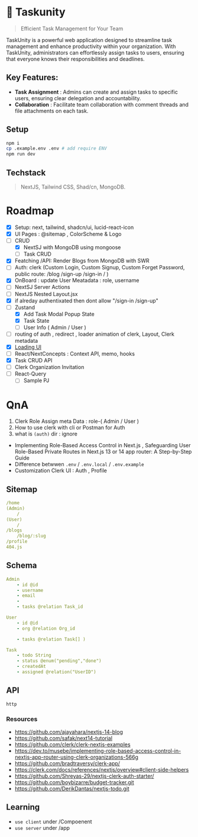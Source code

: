 # 🌸 Taskunity

> Efficient Task Management for Your Team

TaskUnity is a powerful web application designed to streamline task management and enhance productivity within your organization. With TaskUnity, administrators can effortlessly assign tasks to users, ensuring that everyone knows their responsibilities and deadlines.

## Key Features:
- __Task Assignment__ : Admins can create and assign tasks to specific users, ensuring clear delegation and accountability.
- __Collaboration__ : Facilitate team collaboration with comment threads and file attachments on each task.


## Setup

```sh
npm i
cp .example.env .env # add require ENV
npm run dev
```

## Techstack
> NextJS, Tailwind CSS, Shad/cn, MongoDB.
 

# Roadmap

- [x] Setup: next, tailwind, shadcn/ui, lucid-react-icon
- [x] UI Pages : @sitemap , ColorScheme & Logo
- [ ] CRUD 
    - [x] NextSJ with MongoDB using mongoose
    - [ ] Task CRUD
- [x] Featching /API: Render Blogs from MongoDB with SWR
- [ ] Auth: clerk (Custom Login, Custom Signup, Custom Forget Password, public route: /blog /sign-up /sign-in / )
- [x] OnBoard : update User Meatadata : role, username
- [ ] NextSJ Server Actions
- [ ] NextJS Nested Layout.jsx
- [x] if alreday authentixated then dont allow "/sign-in  /sign-up"
- [ ] Zustand
    - [x] Add Task Modal Popup State
    - [x] Task State
    - [ ] User Info ( Admin / User )
- [ ] routing of auth , redirect , loader animation of clerk, Layout, Clerk metadata
- [x] [Loading UI](https://nextjs.org/docs/app/building-your-application/routing/loading-ui-and-streaming) 
- [ ] React/NextConcepts : Context API, memo, hooks
- [x] Task CRUD API 
- [ ] Clerk Organization Invitation
- [ ] React-Query
    - [ ] Sample PJ

# QnA
1. Clerk Role Assign meta Data : role-( Admin / User ) 
2. How to use clerk with cli or Postman for Auth
3. what is `(auth)` dir : ignore 
- Implementing Role-Based Access Control in Next.js , Safeguarding User Role-Based Private Routes in Next.js 13 or 14 app router: A Step-by-Step Guide
- Difference betwwen `.env` / `.env.local` / `.env.example`
- Customization Clerk UI : Auth , Profile


## Sitemap

```yml
/home
(Admin)
    / 
(User)
    / 
/blogs
    /blog/:slug
/profile
404.js
```

## Schema


```yml
Admin
    - id @id
    - username
    - email
    - 
    - tasks @relation Task_id

User
    - id @id
    - org @relation Org_id

    - tasks @relation Task[] )

Task
    - todo String
    - status @enum("pending","done")
    - createdAt
    - assigned @relation("UserID")
```


## API

```http
http

```


### Resources
- https://github.com/ajayahara/nextjs-14-blog
- https://github.com/safak/next14-tutorial
- https://github.com/clerk/clerk-nextjs-examples
- https://dev.to/musebe/implementing-role-based-access-control-in-nextjs-app-router-using-clerk-organizations-566g
- https://github.com/bradtraversy/clerk-app/
- https://clerk.com/docs/references/nextjs/overview#client-side-helpers
- https://github.com/Shreyas-29/nextjs-clerk-auth-starter/
- https://github.com/boybizarre/budget-tracker.git
- https://github.com/DerikDantas/nextjs-todo.git

## Learning
- `use client` under /Compoenent
- `use server` under /app 
